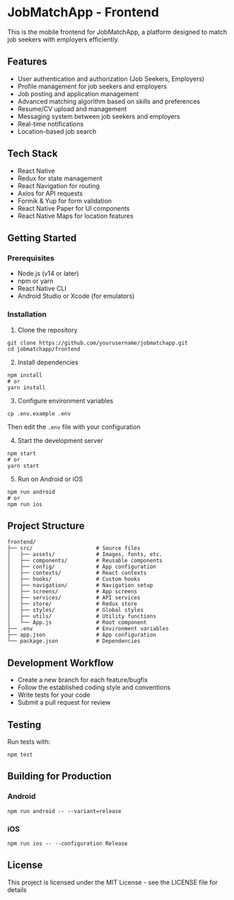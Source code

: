 # JobMatchApp - Frontend

This is the mobile frontend for JobMatchApp, a platform designed to match job seekers with employers efficiently.

## Features

- User authentication and authorization (Job Seekers, Employers)
- Profile management for job seekers and employers
- Job posting and application management
- Advanced matching algorithm based on skills and preferences
- Resume/CV upload and management
- Messaging system between job seekers and employers
- Real-time notifications
- Location-based job search

## Tech Stack

- React Native
- Redux for state management
- React Navigation for routing
- Axios for API requests
- Formik & Yup for form validation
- React Native Paper for UI components
- React Native Maps for location features

## Getting Started

### Prerequisites

- Node.js (v14 or later)
- npm or yarn
- React Native CLI
- Android Studio or Xcode (for emulators)

### Installation

1. Clone the repository
```
git clone https://github.com/yourusername/jobmatchapp.git
cd jobmatchapp/frontend
```

2. Install dependencies
```
npm install
# or
yarn install
```

3. Configure environment variables
```
cp .env.example .env
```
Then edit the `.env` file with your configuration

4. Start the development server
```
npm start
# or
yarn start
```

5. Run on Android or iOS
```
npm run android
# or
npm run ios
```

## Project Structure

```
frontend/
├── src/                    # Source files
│   ├── assets/             # Images, fonts, etc.
│   ├── components/         # Reusable components
│   ├── config/             # App configuration
│   ├── contexts/           # React contexts
│   ├── hooks/              # Custom hooks
│   ├── navigation/         # Navigation setup
│   ├── screens/            # App screens
│   ├── services/           # API services
│   ├── store/              # Redux store
│   ├── styles/             # Global styles
│   ├── utils/              # Utility functions
│   └── App.js              # Root component
├── .env                    # Environment variables
├── app.json                # App configuration
└── package.json            # Dependencies
```

## Development Workflow

- Create a new branch for each feature/bugfix
- Follow the established coding style and conventions
- Write tests for your code
- Submit a pull request for review

## Testing

Run tests with:
```
npm test
```

## Building for Production

### Android

```
npm run android -- --variant=release
```

### iOS

```
npm run ios -- --configuration Release
```

## License

This project is licensed under the MIT License - see the LICENSE file for details